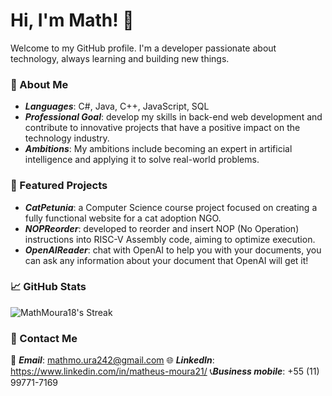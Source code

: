 # Hi, I'm Math! 👋
Welcome to my GitHub profile. I'm a developer passionate about technology, always learning and building new things.

### 🚀 About Me
- ***Languages***: C#, Java, C++, JavaScript, SQL
- ***Professional Goal***: develop my skills in back-end web development and contribute to innovative projects that have a positive impact on the technology industry.
- ***Ambitions***: My ambitions include becoming an expert in artificial intelligence and applying it to solve real-world problems.

### 🔧 Featured Projects
- ***CatPetunia***: a Computer Science course project focused on creating a fully functional website for a cat adoption NGO.
- ***NOPReorder***: developed to reorder and insert NOP (No Operation) instructions into RISC-V Assembly code, aiming to optimize execution.
- ***OpenAIReader***: chat with OpenAI to help you with your documents, you can ask any information about your document that OpenAI will get it!

### 📈 GitHub Stats
![MathMoura18's Streak](https://github-readme-streak-stats.herokuapp.com/?user=MathMoura18&theme=vue-dark&hide_border=true)

### 📣 Contact Me
📧 ***Email***: mathmo.ura242@gmail.com
🌐 ***LinkedIn***: <a href="https://www.linkedin.com/in/matheus-moura21/">https://www.linkedin.com/in/matheus-moura21/</a>
📞***Business mobile***: +55 (11) 99771-7169
